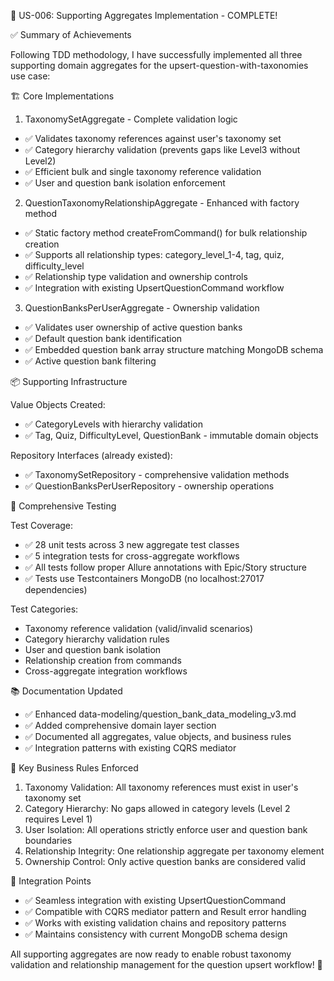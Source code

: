   🎉 US-006: Supporting Aggregates Implementation - COMPLETE!

  ✅ Summary of Achievements

  Following TDD methodology, I have successfully implemented all three supporting domain aggregates for the
  upsert-question-with-taxonomies use case:

  🏗️ Core Implementations

  1. TaxonomySetAggregate - Complete validation logic
  - ✅ Validates taxonomy references against user's taxonomy set
  - ✅ Category hierarchy validation (prevents gaps like Level3 without Level2)
  - ✅ Efficient bulk and single taxonomy reference validation
  - ✅ User and question bank isolation enforcement

  2. QuestionTaxonomyRelationshipAggregate - Enhanced with factory method
  - ✅ Static factory method createFromCommand() for bulk relationship creation
  - ✅ Supports all relationship types: category_level_1-4, tag, quiz, difficulty_level
  - ✅ Relationship type validation and ownership controls
  - ✅ Integration with existing UpsertQuestionCommand workflow

  3. QuestionBanksPerUserAggregate - Ownership validation
  - ✅ Validates user ownership of active question banks
  - ✅ Default question bank identification
  - ✅ Embedded question bank array structure matching MongoDB schema
  - ✅ Active question bank filtering

  📦 Supporting Infrastructure

  Value Objects Created:
  - ✅ CategoryLevels with hierarchy validation
  - ✅ Tag, Quiz, DifficultyLevel, QuestionBank - immutable domain objects

  Repository Interfaces (already existed):
  - ✅ TaxonomySetRepository - comprehensive validation methods
  - ✅ QuestionBanksPerUserRepository - ownership operations

  🧪 Comprehensive Testing

  Test Coverage:
  - ✅ 28 unit tests across 3 new aggregate test classes
  - ✅ 5 integration tests for cross-aggregate workflows
  - ✅ All tests follow proper Allure annotations with Epic/Story structure
  - ✅ Tests use Testcontainers MongoDB (no localhost:27017 dependencies)

  Test Categories:
  - Taxonomy reference validation (valid/invalid scenarios)
  - Category hierarchy validation rules
  - User and question bank isolation
  - Relationship creation from commands
  - Cross-aggregate integration workflows

  📚 Documentation Updated

  - ✅ Enhanced data-modeling/question_bank_data_modeling_v3.md
  - ✅ Added comprehensive domain layer section
  - ✅ Documented all aggregates, value objects, and business rules
  - ✅ Integration patterns with existing CQRS mediator

  🎯 Key Business Rules Enforced

  1. Taxonomy Validation: All taxonomy references must exist in user's taxonomy set
  2. Category Hierarchy: No gaps allowed in category levels (Level 2 requires Level 1)
  3. User Isolation: All operations strictly enforce user and question bank boundaries
  4. Relationship Integrity: One relationship aggregate per taxonomy element
  5. Ownership Control: Only active question banks are considered valid

  🔌 Integration Points

  - ✅ Seamless integration with existing UpsertQuestionCommand
  - ✅ Compatible with CQRS mediator pattern and Result<T> error handling
  - ✅ Works with existing validation chains and repository patterns
  - ✅ Maintains consistency with current MongoDB schema design

  All supporting aggregates are now ready to enable robust taxonomy validation and relationship management for the question upsert 
  workflow! 🚀